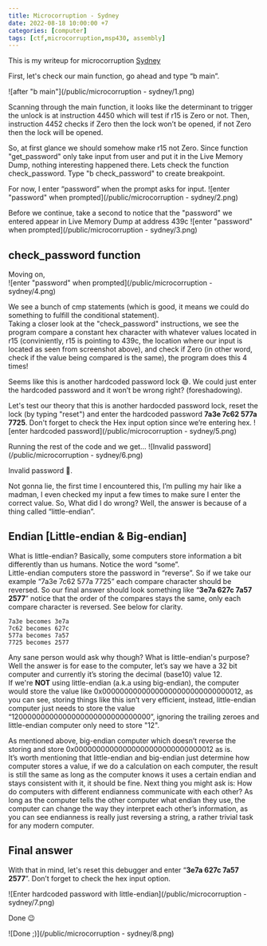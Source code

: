 ```yaml
---
title: Microcorruption - Sydney
date: 2022-08-18 10:00:00 +7
categories: [computer]
tags: [ctf,microcorruption,msp430, assembly]
---
```


This is my writeup for microcorruption [Sydney](https://microcorruption.com/debugger/Sydney)


First, let's check our main function, go ahead and type “b main”.

![after "b main"](/public/microcorruption - sydney/1.png)

Scanning through the main function, it looks like the determinant to trigger the unlock is at instruction 4450 which will test if r15 is Zero or not. Then, instruction 4452 checks if Zero then the lock won’t be opened, if not Zero then the lock will be opened.

So, at first glance we should somehow make r15 not Zero. Since function "get_password" only take input from user and put it in the Live Memory Dump, nothing interesting happened there. Lets check the function check\_password. Type "b check\_password" to create breakpoint.

For now, I enter “password” when the prompt asks for input.
![enter "password" when prompted](/public/microcorruption - sydney/2.png)

Before we continue, take a second to notice that the "password" we entered appear in Live Memory Dump at address 439c
![enter "password" when prompted](/public/microcorruption - sydney/3.png)

## check_password function

Moving on,  
![enter "password" when prompted](/public/microcorruption - sydney/4.png)

We see a bunch of cmp statements (which is good, it means we could do something to fulfill the conditional statement).  
Taking a closer look at the "check_password" instructions, we see the program compare a constant hex character with whatever values located in r15 (conviniently, r15 is pointing to 439c, the location where our input is located as seen from screenshot above), and check if Zero (in other word, check if the value being compared is the same), the program does this 4 times!

Seems like this is another hardcoded password lock 😅️.  We could just enter the hardcoded password and it won’t be wrong right? (foreshadowing).

Let's test our theory that this is another hardocded password lock, reset the lock (by typing "reset") and enter the hardcoded password **7a3e 7c62 577a 7725**. Don't forget to check the Hex input option since we’re entering hex. 
![enter hardcoded password](/public/microcorruption - sydney/5.png)

Running the rest of the code and we get...
![Invalid password](/public/microcorruption - sydney/6.png)

Invalid password 🤪️.

Not gonna lie, the first time I encountered this, I’m pulling my hair like a madman, I even checked my input a few times to make sure I enter the correct value. So, What did I do wrong? Well, the answer is because of a thing called “little-endian”. 
## Endian [Little-endian & Big-endian]
What is little-endian? Basically, some computers store information a bit differently than us humans. Notice the word “some”.  
Little-endian computers store the password in “reverse”. So if we take our example “7a3e 7c62 577a 7725” each compare character should be reversed. So our final answer should look something like “**3e7a 627c 7a57 2577**” notice that the order of the compares stays the same, only each compare character is reversed. See below for clarity.
```
7a3e becomes 3e7a
7c62 becomes 627c
577a becomes 7a57
7725 becomes 2577 
```
Any sane person would ask why though? What is little-endian's purpose? Well the answer is for ease to the computer, let’s say we have a 32 bit computer and currently it’s storing the decimal (base10) value 12.  
If we're **NOT** using little-endian (a.k.a using big-endian), the computer would store the value like  0x00000000000000000000000000000012, as you can see, storing things like this isn’t very efficient, instead, little-endian computer just needs to store the value “12000000000000000000000000000000”, ignoring the trailing zeroes and little-endian computer only need to store "12". 

As mentioned above, big-endian computer which doesn’t reverse the storing and store 0x00000000000000000000000000000012 as is.  
It’s worth mentioning that little-endian and big-endian just determine how computer stores a value, if we do a calculation on each computer, the result is still the same as long as the computer knows it uses a certain endian and stays consistent with it, it should be fine. Next thing you might ask is: How do computers with different endianness communicate with each other? As long as the computer tells the other computer what endian they use, the computer can change the way they interpret each other’s information, as you can see endianness is really just reversing a string, a rather trivial task for any modern computer. 

## Final answer

With that in mind, let's reset this debugger and enter “**3e7a 627c 7a57 2577**”. Don’t forget to check the hex input option. 

![Enter hardcoded password with little-endian](/public/microcorruption - sydney/7.png)

Done 😉️

![Done ;)](/public/microcorruption - sydney/8.png)












